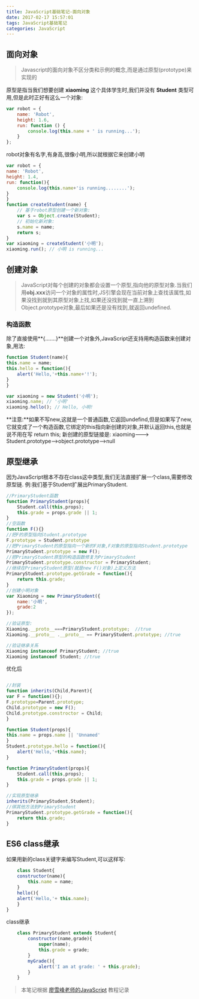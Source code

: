 ```yaml
---
title: JavaScript基础笔记-面向对象
date: 2017-02-17 15:57:01
tags: JavaScript基础笔记
categories: JavaScript
---
```

## 面向对象
> Javascript的面向对象不区分类和示例的概念,而是通过原型(prototype)来实现的

原型是指当我们想要创建 **xiaoming** 这个具体学生时,我们并没有 **Student** 类型可用,但是此时正好有这么一个对象:

<!-- more -->

```javascript
var robot = {
    name: 'Robot',
    height: 1.6,
    run: function () {
        console.log(this.name + ' is running...');
    }
};
```
robot对象有名字,有身高,很像小明,所以就根据它来创建小明

```javascript
var robot = {
name: 'Robot',
height: 1.4,
run: function(){
	console.log(this.name+'is running........');
}
}
function createStudent(name) {
    // 基于robot原型创建一个新对象:
    var s = Object.create(Student);
    // 初始化新对象:
    s.name = name;
    return s;
}
var xiaoming = createStudent('小明');
xiaoming.run(); // 小明 is running...
```
## 创建对象

>  JavaScript对每个创建的对象都会设置一个原型,指向他的原型对象.当我们用**obj.xxx**访问一个对象的属性时,JS引擎会现在当前对象上查找该属性,如果没找到就到其原型对象上找,如果还没找到就一直上溯到Object.prototype对象,最后如果还是没有找到,就返回undefined.

### 构造函数
除了直接使用**{.......}**创建一个对象外,JavaScript还支持用构造函数来创建对象,用法:

```javaScript
function Student(name){
this.name = name;
this.hello = function(){
	alert('Hello,'+this.name+'!');
}
}

var xiaoming = new Student('小明');
xiaoming.name; // '小明'
xiaoming.hello(); // Hello, 小明!
```
**注意:**如果不写new,这就是一个普通函数,它返回undefind,但是如果写了new,它就变成了一个构造函数,它绑定的this指向新创建的对象,并默认返回this,也就是说不用在写 return this;
新创建的原型链接是:
	xiaoming---> Student.prototype-->object.prototype-->null

## 原型继承
因为JavaScript根本不存在class这中类型,我们无法直接扩展一个class,需要修改原型链.
例:我们基于Student扩展出PrimaryStudent.

```javascript
//PrimaryStudent函数
function PrimaryStudent(props){
	Student.call(this,props);
	this.grade = props.grade || 1;
}
//空函数
function F(){}
//把F的原型指向Student.prototype
F.prototype = Student.prototype
//把PrimaryStudent的原型指向一个新的F对象,F对象的原型指向Student.prototype
PrimaryStudent.prototype = new F();
//把PrimaryStudent原型的构造函数修复为PrimaryStudent
PrimaryStudent.prototype.constructor = PrimaryStudent;
//继续在PrimaryStudent原型(就是new F()对象)上定义方法
PrimaryStudent.prototype.getGrade = function(){
	return this.grade;
}
//创建小明对象
var Xiaoming = new PrimaryStudent({
	name:'小明',
	grade:2
});

//验证原型:
Xiaoming.__proto__===PrimaryStudent.prototype;  //true
Xiaoming.__proto__ .__proto__ == PrimaryStudent.prototype; //true

//验证继承关系
Xiaoming instanceof PrimaryStudent; //true
Xiaoming instanceof Student; //true

```

优化后

```javaScript

//封装
function inherits(Child,Parent){
var F = function(){};
F.prototype=Parent.prototype;
Child.prototype = new F();
Child.prototype.constroctor = Child;
}

function Student(props){
this.name = props.name || 'Unnamed'
}
Student.prototype.hello = function(){
	alert('Hello,'+this.name);
}

function PrimaryStudent(props){
	Student.call(this,props);
	this.grade = props.grade || 1;
}

//实现原型继承
inherits(PrimaryStudent,Student);
//绑其他方法到PrimaryStudent
PrimaryStudent.prototype.getGrade = function(){
	return this.grade;
}
```

## ES6 class继承
如果用新的class关键字来编写Student,可以这样写:

```javascript
	class Student{
	constructor(name){
		this.name = name;
	}
	hello(){
	alert('Hello,'+ this.name);
	}
}
```
class继承

```javascript
	class PrimaryStudent extends Student{
		constructor(name,grade){
			super(name);
			this.grade = grade;
		}
		myGrade(){
			alert('I am at grade: ' + this.grade);
		}
	}
```


> 本笔记根据 [廖雪峰老师的JavaScript](http://www.liaoxuefeng.com/wiki/001434446689867b27157e896e74d51a89c25cc8b43bdb3000) 教程记录

